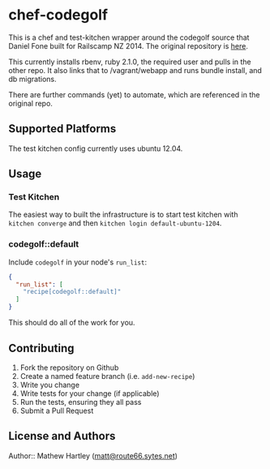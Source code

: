 # chef-codegolf

This is a chef and test-kitchen wrapper around the codegolf source that Daniel Fone built for Railscamp NZ 2014. The original repository is [here](https://github.com/danielfone/railscamp-codegolf).

This currently installs rbenv, ruby 2.1.0, the required user and pulls in the other repo. It also links that to /vagrant/webapp and runs bundle install, and db migrations.

There are further commands (yet) to automate, which are referenced in the original repo.

## Supported Platforms

The test kitchen config currently uses ubuntu 12.04.

## Usage

### Test Kitchen

The easiest way to built the infrastructure is to start test kitchen with `kitchen converge` and then `kitchen login default-ubuntu-1204`.

### codegolf::default

Include `codegolf` in your node's `run_list`:

```json
{
  "run_list": [
    "recipe[codegolf::default]"
  ]
}
```

This should do all of the work for you.

## Contributing

1. Fork the repository on Github
2. Create a named feature branch (i.e. `add-new-recipe`)
3. Write you change
4. Write tests for your change (if applicable)
5. Run the tests, ensuring they all pass
6. Submit a Pull Request

## License and Authors

Author:: Mathew Hartley (<matt@route66.sytes.net>)
